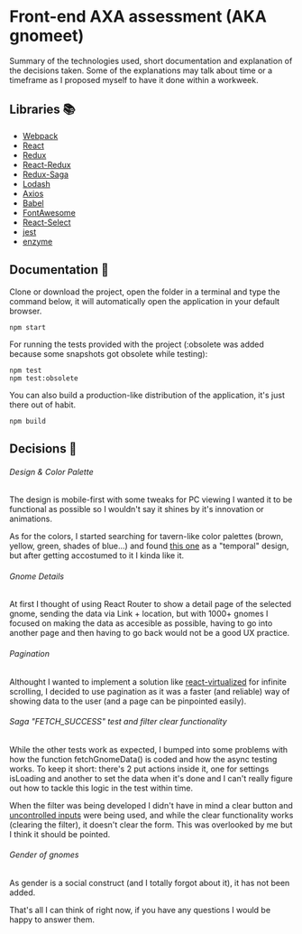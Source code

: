 # Front-end AXA assessment (AKA gnomeet)
Summary of the technologies used, short documentation and explanation of the decisions taken. Some of the explanations may talk about time or a timeframe as I proposed myself to have it done within a workweek.

## Libraries 📚
* [Webpack](https://webpack.js.org/)
* [React](https://reactjs.org/)
* [Redux](https://redux.js.org/)
* [React-Redux](https://react-redux.js.org/)
* [Redux-Saga](https://redux-saga.js.org/)
* [Lodash](https://lodash.com/)
* [Axios](https://github.com/axios/axios)
* [Babel](https://babeljs.io/)
* [FontAwesome](https://www.npmjs.com/package/@fortawesome/react-fontawesome)
* [React-Select](https://react-select.com/home)
* [jest](https://jestjs.io/en/)
* [enzyme](https://github.com/enzymejs/enzyme)

## Documentation 📄
Clone or download the project, open the folder in a terminal and type the command below, it will automatically open the application in your default browser.
```
npm start
```


For running the tests provided with the project (:obsolete was added because some snapshots got obsolete while testing):
```
npm test
npm test:obsolete
```
You can also build a production-like distribution of the application, it's just there out of habit.
```
npm build
```

## Decisions 🤔
###### Design & Color Palette
The design is mobile-first with some tweaks for PC viewing I wanted it to be functional as possible so I wouldn't say it shines by it's innovation or animations.

As for the colors, I started searching for tavern-like color palettes (brown, yellow, green, shades of blue...) and found [this one](https://www.color-hex.com/color-palette/75628) as a "temporal" design, but after getting accostumed to it I kinda like it.

###### Gnome Details
At first I thought of using React Router to show a detail page of the selected gnome, sending the data via Link + location, but with 1000+ gnomes I focused on making the data as accesible as possible, having to go into another page and then having to go back would not be a good UX practice. 

###### Pagination
Althought I wanted to implement a solution like [react-virtualized](https://github.com/bvaughn/react-virtualized) for infinite scrolling, I decided to use pagination as it was a faster (and reliable) way of showing data to the user (and a page can be pinpointed easily).

###### Saga "FETCH_SUCCESS" test and filter clear functionality
While the other tests work as expected, I bumped into some problems with how the function fetchGnomeData() is coded and how the async testing works.
To keep it short: there's 2 put actions inside it, one for settings isLoading and another to set the data when it's done and I can't really figure out how to tackle this logic in the test within time.

When the filter was being developed I didn't have in mind a clear button and [uncontrolled inputs](https://reactjs.org/docs/uncontrolled-components.html) were being used, and while the clear functionality works (clearing the filter), it doesn't clear the form. This was overlooked by me but I think it should be pointed.

###### Gender of gnomes
As gender is a social construct (and I totally forgot about it), it has not been added.


That's all I can think of right now, if you have any questions I would be happy to answer them.
